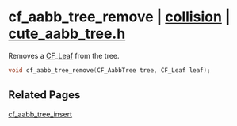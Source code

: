 # cf_aabb_tree_remove | [collision](https://github.com/RandyGaul/cute_framework/blob/master/docs/collision_readme.md) | [cute_aabb_tree.h](https://github.com/RandyGaul/cute_framework/blob/master/include/cute_aabb_tree.h)

Removes a [CF_Leaf](https://github.com/RandyGaul/cute_framework/blob/master/docs/collision/cf_leaf.md) from the tree.

```cpp
void cf_aabb_tree_remove(CF_AabbTree tree, CF_Leaf leaf);
```

## Related Pages

[cf_aabb_tree_insert](https://github.com/RandyGaul/cute_framework/blob/master/docs/collision/cf_aabb_tree_insert.md)  
